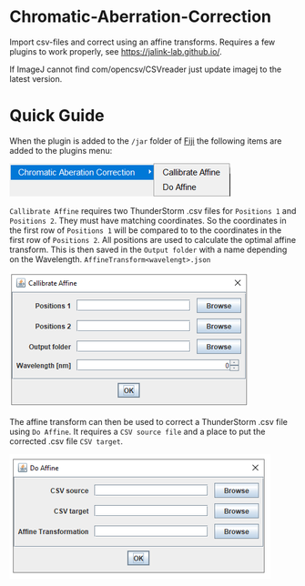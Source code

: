 # Chromatic-Aberration-Correction
Import csv-files and correct using an affine transforms.
Requires a few plugins to work properly, see https://jalink-lab.github.io/.

If ImageJ cannot find com/opencsv/CSVreader just update imagej to the latest version.

# Quick Guide
When the plugin is added to the `/jar` folder of [Fiji](https://fiji.sc/) the following items are added to the plugins menu:

![menu](img/screenshot1.PNG)

`Callibrate Affine` requires two ThunderStorm .csv files for `Positions 1` and `Positions 2`. They must have matching coordinates. So the coordinates in the first row of `Positions 1` will be compared to to the coordinates in the first row of `Positions 2`. All positions are used to calculate the optimal affine transform. This is then saved in the `Output folder` with a name depending on the Wavelength. `AffineTransform<wavelengt>.json` 

![menu](img/screenshot2.PNG)

The affine transform can then be used to correct a ThunderStorm .csv file using `Do Affine`. It requires a `CSV source file` and a place to put the corrected .csv file `CSV target`. 

![menu](img/screenshot3.PNG)
